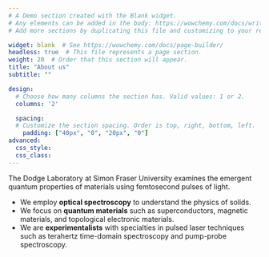 ```yaml
---
# A Demo section created with the Blank widget.
# Any elements can be added in the body: https://wowchemy.com/docs/writing-markdown-latex/
# Add more sections by duplicating this file and customizing to your requirements.

widget: blank  # See https://wowchemy.com/docs/page-builder/
headless: true  # This file represents a page section.
weight: 20  # Order that this section will appear.
title: "About us"
subtitle: ""

design:
  # Choose how many columns the section has. Valid values: 1 or 2.
  columns: '2'

  spacing:
  # Customize the section spacing. Order is top, right, bottom, left.
    padding: ["40px", "0", "20px", "0"]
advanced:
  css_style:
  css_class:
---
```

The Dodge Laboratory at Simon Fraser University examines the emergent quantum properties of materials using femtosecond pulses of light.
* We employ **optical spectroscopy** to understand the physics of solids.
* We focus on **quantum materials** such as superconductors, magnetic materials, and topological electronic materials.
* We are **experimentalists** with specialties in pulsed laser techniques such as terahertz time-domain spectroscopy and  pump-probe spectroscopy.

